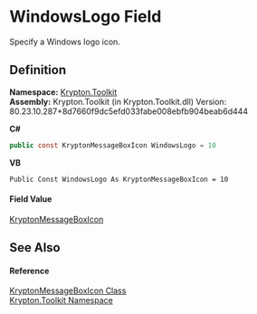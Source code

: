 # WindowsLogo Field


Specify a Windows logo icon.



## Definition
**Namespace:** <a href="79d2eac2-21f4-54ff-7552-b20c33c30600.md">Krypton.Toolkit</a>  
**Assembly:** Krypton.Toolkit (in Krypton.Toolkit.dll) Version: 80.23.10.287+8d7660f9dc5efd033fabe008ebfb904beab6d444

**C#**
``` C#
public const KryptonMessageBoxIcon WindowsLogo = 10
```
**VB**
``` VB
Public Const WindowsLogo As KryptonMessageBoxIcon = 10
```



#### Field Value
<a href="66bd72a6-ea45-321a-e6b5-5c43b5f176f9.md">KryptonMessageBoxIcon</a>

## See Also


#### Reference
<a href="66bd72a6-ea45-321a-e6b5-5c43b5f176f9.md">KryptonMessageBoxIcon Class</a>  
<a href="79d2eac2-21f4-54ff-7552-b20c33c30600.md">Krypton.Toolkit Namespace</a>  
